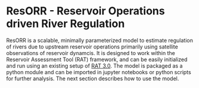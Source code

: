 # ResORR - Reservoir Operations driven River Regulation

ResORR is a scalable, minimally parameterized model to estimate regulation of rivers due to upstream reservoir operations primarily using satellite observations of reservoir dynamcis. It is designed to work within the Reservoir Assessment Tool (RAT) framework, and can be easily initialized and run using an existing setup of [RAT 3.0](https://rat-satellitedams.readthedocs.io/en/latest/). The model is packaged as a python module and can be imported in jupyter notebooks or python scripts for further analysis. The next section describes how to use the model.

